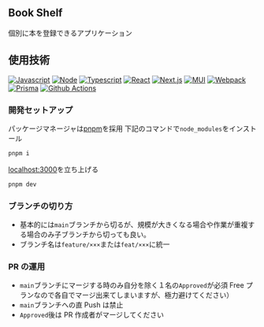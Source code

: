 ## Book Shelf

個別に本を登録できるアプリケーション

## 使用技術

[![Javascript](https://img.shields.io/badge/javascript-language-dimgray?style=for-the-badge&logo=javascript)](https://developer.mozilla.org/en-US/docs/Web/JavaScript)
[![Node](https://img.shields.io/badge/node.js-language-dimgray?style=for-the-badge&logo=node.js)](https://nodejs.org/ja/)
[![Typescript](https://img.shields.io/badge/typescript-javascript_type_definitions-dimgray?style=for-the-badge&logo=typescript)](https://www.typescriptlang.org)
[![React](https://img.shields.io/badge/react-ui_javascript_liblary-dimgray?style=for-the-badge&logo=react)](https://ja.reactjs.org/)
[![Next.js](https://img.shields.io/badge/next.js-react_framework-dimgray?style=for-the-badge&logo=next.js)](https://nextjs.org/)
[![MUI](https://img.shields.io/badge/mui-ui_component_library-dimgray?style=for-the-badge&logo=mui)](https://mui.com/)
[![Webpack](https://img.shields.io/badge/webpack-javascript_bundler-dimgray.svg?style=for-the-badge&logo=webpack)](https://webpack.js.org/)
[![Prisma](https://img.shields.io/badge/prisma-ORM-dimgray.svg?style=for-the-badge&logo=prisma)](https://www.prisma.io/)
[![Github Actions](https://img.shields.io/badge/github_actions-ci/cd-dimgray?style=for-the-badge&logo=github)](https://github.com/features/actions)

### 開発セットアップ

パッケージマネージャは[pnpm](https://pnpm.io/ja/installation)を採用
下記のコマンドで`node_modules`をインストール

```bash
pnpm i
```

[localhost:3000](http://localhost:3000)を立ち上げる

```bash
pnpm dev
```

### ブランチの切り方

- 基本的には`main`ブランチから切るが、規模が大きくなる場合や作業が重複する場合のみ子ブランチから切っても良い。
- ブランチ名は`feature/×××`または`feat/×××`に統一

### PR の運用

- `main`ブランチにマージする時のみ自分を除く１名の`Approved`が必須
  Free プランなので各自でマージ出来てしまいますが、極力避けてください）
- `main`ブランチへの直 Push は禁止
- `Approved`後は PR 作成者がマージしてください
